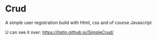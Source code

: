 # Crud
A simple user registration build with Html, css and of course Javascript

U can see it over: https://itatin.github.io/SimpleCrud/
